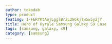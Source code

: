 ```yaml
---
author: tokodab
type: product
featimg: 1-FERYKtAojLgglBr2L2WokjTw5w5y2jY
title: Hero of Hyrule Samsung Galaxy S9 Case
tags: [samsung, galaxy, s9]
category: [samsung]
---
```

